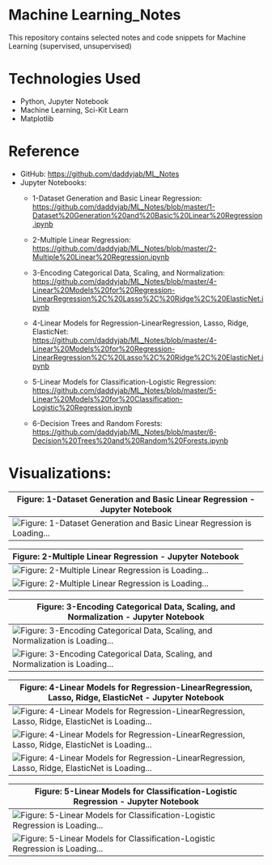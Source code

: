 # Machine Learning_Notes
This repository contains selected notes and code snippets for Machine Learning (supervised, unsupervised)

# Technologies Used

* Python, Jupyter Notebook
* Machine Learning, Sci-Kit Learn
* Matplotlib

# Reference

* GitHub: https://github.com/daddyjab/ML_Notes
* Jupyter Notebooks:
    * 1-Dataset Generation and Basic Linear Regression:<br>
    https://github.com/daddyjab/ML_Notes/blob/master/1-Dataset%20Generation%20and%20Basic%20Linear%20Regression.ipynb 

    * 2-Multiple Linear Regression:<br>
    https://github.com/daddyjab/ML_Notes/blob/master/2-Multiple%20Linear%20Regression.ipynb

    * 3-Encoding Categorical Data, Scaling, and Normalization:<br>
    https://github.com/daddyjab/ML_Notes/blob/master/4-Linear%20Models%20for%20Regression-LinearRegression%2C%20Lasso%2C%20Ridge%2C%20ElasticNet.ipynb 

    * 4-Linear Models for Regression-LinearRegression, Lasso, Ridge, ElasticNet:<br>
    https://github.com/daddyjab/ML_Notes/blob/master/4-Linear%20Models%20for%20Regression-LinearRegression%2C%20Lasso%2C%20Ridge%2C%20ElasticNet.ipynb 

    * 5-Linear Models for Classification-Logistic Regression:<br>
    https://github.com/daddyjab/ML_Notes/blob/master/5-Linear%20Models%20for%20Classification-Logistic%20Regression.ipynb 
    
    * 6-Decision Trees and Random Forests:<br>
    https://github.com/daddyjab/ML_Notes/blob/master/6-Decision%20Trees%20and%20Random%20Forests.ipynb 

# Visualizations:

| Figure: 1-Dataset Generation and Basic Linear Regression - Jupyter Notebook |
|----------|
| ![Figure: 1-Dataset Generation and Basic Linear Regression is Loading...](docs/1-Dataset_Generation_and_Basic_Linear_Regression.png "Figure 1: 1-Dataset Generation and Basic Linear Regression - Jupyter Notebook") |


| Figure: 2-Multiple Linear Regression - Jupyter Notebook |
|----------|
| ![Figure: 2-Multiple Linear Regression is Loading...](docs/2-Multiple_Linear_Regression-1.png "Figure: 2-Multiple Linear Regression - Jupyter Notebook") |
| ![Figure: 2-Multiple Linear Regression is Loading...](docs/2-Multiple_Linear_Regression-2.png "Figure: 2-Multiple Linear Regression - Jupyter Notebook") |


| Figure: 3-Encoding Categorical Data, Scaling, and Normalization - Jupyter Notebook |
|----------|
| ![Figure: 3-Encoding Categorical Data, Scaling, and Normalization is Loading...](docs/3-Encoding_Categorical_Data,_Scaling,_and_Normalization-1.png "Figure: 3-Encoding Categorical Data, Scaling, and Normalization - Jupyter Notebook") |
| ![Figure: 3-Encoding Categorical Data, Scaling, and Normalization is Loading...](docs/3-Encoding_Categorical_Data,_Scaling,_and_Normalization-2.png "Figure: 3-Encoding Categorical Data, Scaling, and Normalization - Jupyter Notebook") |


| Figure: 4-Linear Models for Regression-LinearRegression, Lasso, Ridge, ElasticNet - Jupyter Notebook |
|----------|
| ![Figure: 4-Linear Models for Regression-LinearRegression, Lasso, Ridge, ElasticNet is Loading...](docs/4-Linear_Models_for_Regression-LinearRegression,_Lasso,_Ridge,_ElasticNet-1.png "Figure: 4-Linear Models for Regression-LinearRegression, Lasso, Ridge, ElasticNet - Jupyter Notebook") |
| ![Figure: 4-Linear Models for Regression-LinearRegression, Lasso, Ridge, ElasticNet is Loading...](docs/4-Linear_Models_for_Regression-LinearRegression,_Lasso,_Ridge,_ElasticNet-2.png "Figure: 4-Linear Models for Regression-LinearRegression, Lasso, Ridge, ElasticNet - Jupyter Notebook") |
| ![Figure: 4-Linear Models for Regression-LinearRegression, Lasso, Ridge, ElasticNet is Loading...](docs/4-Linear_Models_for_Regression-LinearRegression,_Lasso,_Ridge,_ElasticNet-3.png "Figure: 4-Linear Models for Regression-LinearRegression, Lasso, Ridge, ElasticNet - Jupyter Notebook") |


| Figure: 5-Linear Models for Classification-Logistic Regression - Jupyter Notebook |
|----------|
| ![Figure: 5-Linear Models for Classification-Logistic Regression is Loading...](docs/5-Linear_Models_for_Classification-Logistic_Regression-1.png "Figure: 5-Linear Models for Classification-Logistic Regression - Jupyter Notebook") |
| ![Figure: 5-Linear Models for Classification-Logistic Regression is Loading...](docs/5-Linear_Models_for_Classification-Logistic_Regression-2.png "Figure: 5-Linear Models for Classification-Logistic Regression - Jupyter Notebook") |
